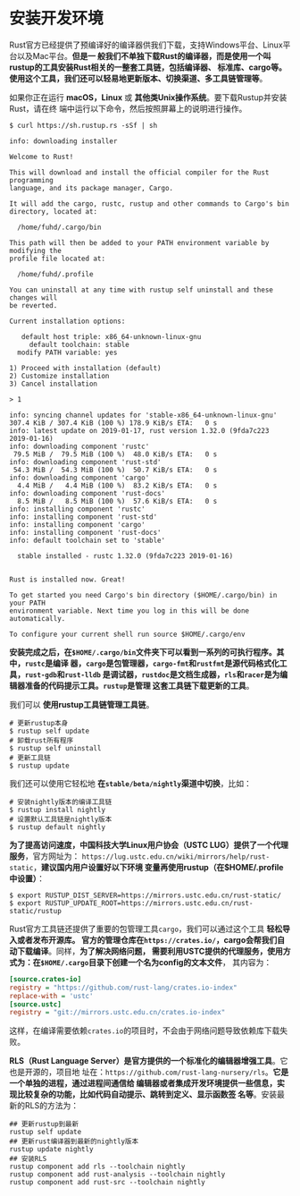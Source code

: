 安装开发环境
================================================================================
Rust官方已经提供了预编译好的编译器供我们下载，支持Windows平台、Linux平台以及Mac平台。**但是一
般我们不单独下载Rust的编译器，而是使用一个叫rustup的工具安装Rust相关的一整套工具链，包括编译器、
标准库、cargo等。使用这个工具，我们还可以轻易地更新版本、切换渠道、多工具链管理等**。

如果你正在运行 **macOS，Linux** 或 **其他类Unix操作系统**。要下载Rustup并安装Rust，请在终
端中运行以下命令，然后按照屏幕上的说明进行操作。 
```shell 
$ curl https://sh.rustup.rs -sSf | sh
```
```
info: downloading installer

Welcome to Rust!

This will download and install the official compiler for the Rust programming 
language, and its package manager, Cargo.

It will add the cargo, rustc, rustup and other commands to Cargo's bin 
directory, located at:

  /home/fuhd/.cargo/bin

This path will then be added to your PATH environment variable by modifying the
profile file located at:

  /home/fuhd/.profile

You can uninstall at any time with rustup self uninstall and these changes will
be reverted.

Current installation options:

   default host triple: x86_64-unknown-linux-gnu
     default toolchain: stable
  modify PATH variable: yes

1) Proceed with installation (default)
2) Customize installation
3) Cancel installation

> 1

info: syncing channel updates for 'stable-x86_64-unknown-linux-gnu'
307.4 KiB / 307.4 KiB (100 %) 178.9 KiB/s ETA:   0 s                
info: latest update on 2019-01-17, rust version 1.32.0 (9fda7c223 2019-01-16)
info: downloading component 'rustc'
 79.5 MiB /  79.5 MiB (100 %)  48.0 KiB/s ETA:   0 s                       
info: downloading component 'rust-std'
 54.3 MiB /  54.3 MiB (100 %)  50.7 KiB/s ETA:   0 s                
info: downloading component 'cargo'
  4.4 MiB /   4.4 MiB (100 %)  83.2 KiB/s ETA:   0 s                 
info: downloading component 'rust-docs'
  8.5 MiB /   8.5 MiB (100 %)  57.6 KiB/s ETA:   0 s                
info: installing component 'rustc'
info: installing component 'rust-std'
info: installing component 'cargo'
info: installing component 'rust-docs'
info: default toolchain set to 'stable'

  stable installed - rustc 1.32.0 (9fda7c223 2019-01-16)


Rust is installed now. Great!

To get started you need Cargo's bin directory ($HOME/.cargo/bin) in your PATH 
environment variable. Next time you log in this will be done automatically.

To configure your current shell run source $HOME/.cargo/env
```
**安装完成之后，在`$HOME/.cargo/bin`文件夹下可以看到一系列的可执行程序。其中，`rustc`是编译
器，`cargo`是包管理器，`cargo-fmt`和`rustfmt`是源代码格式化工具，`rust-gdb`和`rust-lldb`
是调试器，`rustdoc`是文档生成器，`rls`和`racer`是为编辑器准备的代码提示工具。`rustup`是管理
这套工具链下载更新的工具**。

我们可以 **使用rustup工具链管理工具链**。
```shell 
# 更新rustup本身
$ rustup self update 
# 卸载rust所有程序
$ rustup self uninstall 
# 更新工具链
$ rustup update 
```
我们还可以使用它轻松地 **在`stable/beta/nightly`渠道中切换**，比如：
```shell 
# 安装nightly版本的编译工具链
$ rustup install nightly
# 设置默认工具链是nightly版本
$ rustup default nightly 
```
**为了提高访问速度，中国科技大学Linux用户协会（USTC LUG）提供了一个代理服务**，官方网址为：
`https://lug.ustc.edu.cn/wiki/mirrors/help/rust-static`，**建议国内用户设置好以下环境
变量再使用rustup（在$HOME/.profile中设置）**：
```shell 
$ export RUSTUP_DIST_SERVER=https://mirrors.ustc.edu.cn/rust-static/
$ export RUSTUP_UPDATE_ROOT=https://mirrors.ustc.edu.cn/rust-static/rustup 
```

Rust官方工具链还提供了重要的包管理工具`cargo`，我们可以通过这个工具 **轻松导入或者发布开源库。
官方的管理仓库在`https://crates.io/`，cargo会帮我们自动下载编译**。同样，**为了解决网络问题，
需要利用USTC提供的代理服务，使用方式为：在`$HOME/.cargo`目录下创建一个名为config的文本文件**，
其内容为：
```ini
[source.crates-io]
registry = "https://github.com/rust-lang/crates.io-index" 
replace-with = 'ustc'
[source.ustc]
registry = "git://mirrors.ustc.edu.cn/crates.io-index"
```
这样，在编译需要依赖`crates.io`的项目时，不会由于网络问题导致依赖库下载失败。

**RLS（Rust Language Server）是官方提供的一个标准化的编辑器增强工具**。它也是开源的，项目地
址在：`https://github.com/rust-lang-nursery/rls`。**它是一个单独的进程，通过进程间通信给
编辑器或者集成开发环境提供一些信息，实现比较复杂的功能，比如代码自动提示、跳转到定义、显示函数签
名等**。安装最新的RLS的方法为：
```shell 
## 更新rustup到最新
rustup self update
## 更新rust编译器到最新的nightly版本
rustup update nightly
## 安装RLS
rustup component add rls --toolchain nightly 
rustup component add rust-analysis --toolchain nightly 
rustup component add rust-src --toolchain nightly 
```
